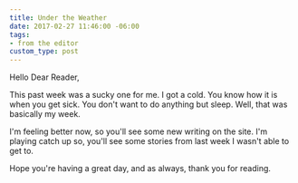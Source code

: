```yaml
---
title: Under the Weather
date: 2017-02-27 11:46:00 -06:00
tags:
- from the editor
custom_type: post
---
```


Hello Dear Reader,

This past week was a sucky one for me. I got a cold. You know how it is when you get sick. You don't want to do anything but sleep. Well, that was basically my week.

I'm feeling better now, so you'll see some new writing on the site. I'm playing catch up so, you'll see some stories from last week I wasn't able to get to.

Hope you're having a great day, and as always, thank you for reading.